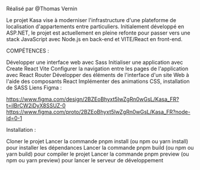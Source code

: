 Réalisé par @Thomas Vernin

Le projet Kasa vise à moderniser l'infrastructure d'une plateforme de localisation d'appartements entre particuliers. Initialement développé en ASP.NET, le projet est actuellement en pleine refonte pour passer vers une stack JavaScript avec Node.js en back-end et VITE/React en front-end.

COMPÉTENCES :

Développer une interface web avec Sass
Initialiser une application avec Create React Vite
Configurer la navigation entre les pages de l'application avec React Router
Développer des éléments de l'interface d'un site Web à l'aide des composants React
Implémenter des animations CSS, installation de SASS
Liens Figma :

https://www.figma.com/design/2BZEoBhyxt5IwZgRn0wGsL/Kasa_FR?t=ilBrCW2iDyX8SSUZ-0 https://www.figma.com/proto/2BZEoBhyxt5IwZgRn0wGsL/Kasa_FR?node-id=0-1



Installation :

Cloner le projet
Lancer la commande pnpm install (ou npm ou yarn install) pour installer les dépendances
Lancer la commande pnpm build (ou npm ou yarn build) pour compiler le projet
Lancer la commande pnpm preview (ou npm ou yarn preview) pour lancer le serveur de développement

